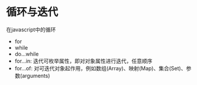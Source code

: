 # 循环与迭代

在javascript中的循环
- for
- while
- do...while
- for...in: 迭代可枚举属性，即对对象属性进行迭代，任意顺序
- for...of: 对可迭代对象起作用，例如数组(Array)、映射(Map)、集合(Set)、参数(arguments)
